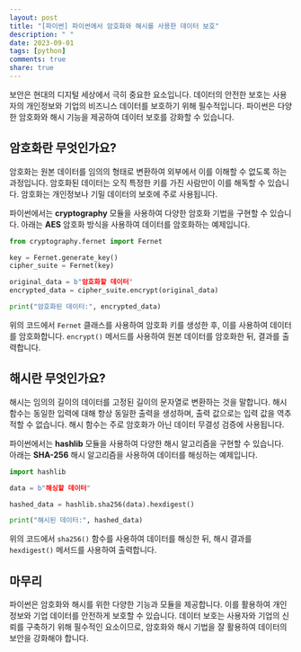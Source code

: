 ```yaml
---
layout: post
title: "[파이썬] 파이썬에서 암호화와 해시를 사용한 데이터 보호"
description: " "
date: 2023-09-01
tags: [python]
comments: true
share: true
---
```


보안은 현대의 디지털 세상에서 극히 중요한 요소입니다. 데이터의 안전한 보호는 사용자의 개인정보와 기업의 비즈니스 데이터를 보호하기 위해 필수적입니다. 파이썬은 다양한 암호화와 해시 기능을 제공하여 데이터 보호를 강화할 수 있습니다.

## 암호화란 무엇인가요?

암호화는 원본 데이터를 임의의 형태로 변환하여 외부에서 이를 이해할 수 없도록 하는 과정입니다. 암호화된 데이터는 오직 특정한 키를 가진 사람만이 이를 해독할 수 있습니다. 암호화는 개인정보나 기밀 데이터의 보호에 주로 사용됩니다.

파이썬에서는 **cryptography** 모듈을 사용하여 다양한 암호화 기법을 구현할 수 있습니다. 아래는 **AES** 암호화 방식을 사용하여 데이터를 암호화하는 예제입니다.

```python
from cryptography.fernet import Fernet

key = Fernet.generate_key()
cipher_suite = Fernet(key)

original_data = b"암호화할 데이터"
encrypted_data = cipher_suite.encrypt(original_data)

print("암호화된 데이터:", encrypted_data)
```

위의 코드에서 `Fernet` 클래스를 사용하여 암호화 키를 생성한 후, 이를 사용하여 데이터를 암호화합니다. `encrypt()` 메서드를 사용하여 원본 데이터를 암호화한 뒤, 결과를 출력합니다.

## 해시란 무엇인가요?

해시는 임의의 길이의 데이터를 고정된 길이의 문자열로 변환하는 것을 말합니다. 해시 함수는 동일한 입력에 대해 항상 동일한 출력을 생성하며, 출력 값으로는 입력 값을 역추적할 수 없습니다. 해시 함수는 주로 암호화가 아닌 데이터 무결성 검증에 사용됩니다.

파이썬에서는 **hashlib** 모듈을 사용하여 다양한 해시 알고리즘을 구현할 수 있습니다. 아래는 **SHA-256** 해시 알고리즘을 사용하여 데이터를 해싱하는 예제입니다.

```python
import hashlib

data = b"해싱할 데이터"

hashed_data = hashlib.sha256(data).hexdigest()

print("해시된 데이터:", hashed_data)
```

위의 코드에서 `sha256()` 함수를 사용하여 데이터를 해싱한 뒤, 해시 결과를 `hexdigest()` 메서드를 사용하여 출력합니다.

## 마무리

파이썬은 암호화와 해시를 위한 다양한 기능과 모듈을 제공합니다. 이를 활용하여 개인정보와 기업 데이터를 안전하게 보호할 수 있습니다. 데이터 보호는 사용자와 기업의 신뢰를 구축하기 위해 필수적인 요소이므로, 암호화와 해시 기법을 잘 활용하여 데이터의 보안을 강화해야 합니다.